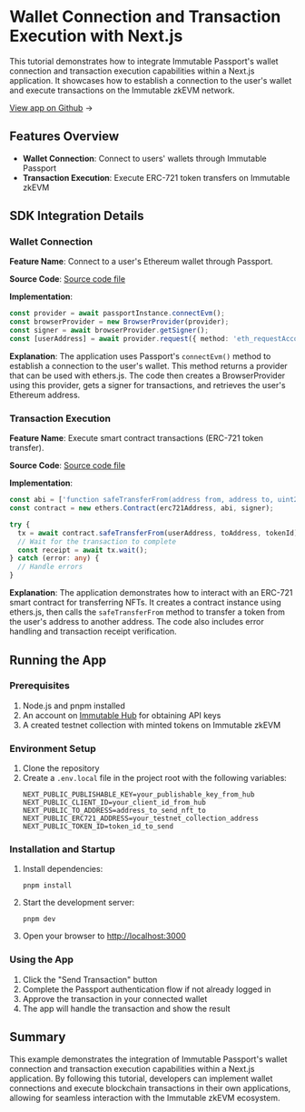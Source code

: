 <div class="display-none">

# Wallet Connection and Transaction Execution with Next.js

This tutorial demonstrates how to integrate Immutable Passport's wallet connection and transaction execution capabilities within a Next.js application. It showcases how to establish a connection to the user's wallet and execute transactions on the Immutable zkEVM network.

</div>

<div class="button-component">

[View app on Github](https://github.com/immutable/ts-immutable-sdk/tree/main/examples/passport/wallets-transactions-with-nextjs) <span class="button-component-arrow">→</span>

</div>

## Features Overview

- **Wallet Connection**: Connect to users' wallets through Immutable Passport
- **Transaction Execution**: Execute ERC-721 token transfers on Immutable zkEVM

## SDK Integration Details

### Wallet Connection

**Feature Name**: Connect to a user's Ethereum wallet through Passport.

**Source Code**: [Source code file](https://github.com/immutable/ts-immutable-sdk/blob/main/examples/passport/wallets-transactions-with-nextjs/src/transaction.ts)

**Implementation**:

```typescript
const provider = await passportInstance.connectEvm();
const browserProvider = new BrowserProvider(provider);
const signer = await browserProvider.getSigner();
const [userAddress] = await provider.request({ method: 'eth_requestAccounts' });
```

**Explanation**: 
The application uses Passport's `connectEvm()` method to establish a connection to the user's wallet. This method returns a provider that can be used with ethers.js. The code then creates a BrowserProvider using this provider, gets a signer for transactions, and retrieves the user's Ethereum address.

### Transaction Execution

**Feature Name**: Execute smart contract transactions (ERC-721 token transfer).

**Source Code**: [Source code file](https://github.com/immutable/ts-immutable-sdk/blob/main/examples/passport/wallets-transactions-with-nextjs/src/transaction.ts)

**Implementation**:

```typescript
const abi = ['function safeTransferFrom(address from, address to, uint256 tokenId)'];
const contract = new ethers.Contract(erc721Address, abi, signer);

try {
  tx = await contract.safeTransferFrom(userAddress, toAddress, tokenId);
  // Wait for the transaction to complete
  const receipt = await tx.wait();
} catch (error: any) {
  // Handle errors
}
```

**Explanation**: 
The application demonstrates how to interact with an ERC-721 smart contract for transferring NFTs. It creates a contract instance using ethers.js, then calls the `safeTransferFrom` method to transfer a token from the user's address to another address. The code also includes error handling and transaction receipt verification.

## Running the App

### Prerequisites

1. Node.js and pnpm installed
2. An account on [Immutable Hub](https://hub.immutable.com/) for obtaining API keys
3. A created testnet collection with minted tokens on Immutable zkEVM

### Environment Setup

1. Clone the repository
2. Create a `.env.local` file in the project root with the following variables:
   ```
   NEXT_PUBLIC_PUBLISHABLE_KEY=your_publishable_key_from_hub
   NEXT_PUBLIC_CLIENT_ID=your_client_id_from_hub
   NEXT_PUBLIC_TO_ADDRESS=address_to_send_nft_to
   NEXT_PUBLIC_ERC721_ADDRESS=your_testnet_collection_address
   NEXT_PUBLIC_TOKEN_ID=token_id_to_send
   ```

### Installation and Startup

1. Install dependencies:
   ```
   pnpm install
   ```

2. Start the development server:
   ```
   pnpm dev
   ```

3. Open your browser to [http://localhost:3000](http://localhost:3000)

### Using the App

1. Click the "Send Transaction" button
2. Complete the Passport authentication flow if not already logged in
3. Approve the transaction in your connected wallet
4. The app will handle the transaction and show the result

## Summary

This example demonstrates the integration of Immutable Passport's wallet connection and transaction execution capabilities within a Next.js application. By following this tutorial, developers can implement wallet connections and execute blockchain transactions in their own applications, allowing for seamless interaction with the Immutable zkEVM ecosystem. 